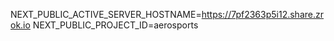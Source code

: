 NEXT_PUBLIC_ACTIVE_SERVER_HOSTNAME=https://7pf2363p5i12.share.zrok.io
NEXT_PUBLIC_PROJECT_ID=aerosports